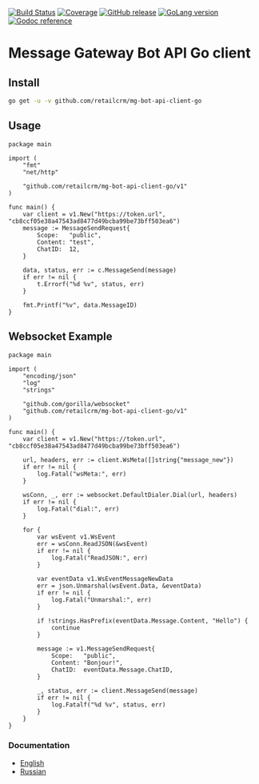 [![Build Status](https://github.com/retailcrm/mg-bot-api-client-go/workflows/ci/badge.svg)](https://github.com/retailcrm/mg-bot-api-client-go/actions)
[![Coverage](https://img.shields.io/codecov/c/gh/retailcrm/mg-bot-api-client-go/master.svg?logo=codecov)](https://codecov.io/gh/retailcrm/mg-bot-api-client-go)
[![GitHub release](https://img.shields.io/github/release/retailcrm/mg-bot-api-client-go.svg)](https://github.com/retailcrm/mg-bot-api-client-go/releases)
[![GoLang version](https://img.shields.io/badge/go->=1.13-blue.svg)](https://golang.org/dl/)
[![Godoc reference](https://img.shields.io/badge/godoc-reference-blue.svg)](https://godoc.org/github.com/retailcrm/mg-bot-api-client-go)


# Message Gateway Bot API Go client

## Install

```bash
go get -u -v github.com/retailcrm/mg-bot-api-client-go
```

## Usage

```golang
package main

import (
	"fmt"
	"net/http"

	"github.com/retailcrm/mg-bot-api-client-go/v1"
)

func main() {
    var client = v1.New("https://token.url", "cb8ccf05e38a47543ad8477d49bcba99be73bff503ea6")
    message := MessageSendRequest{
        Scope:   "public",
        Content: "test",
        ChatID:  12,
    }

    data, status, err := c.MessageSend(message)
    if err != nil {
        t.Errorf("%d %v", status, err)
    }

    fmt.Printf("%v", data.MessageID)
}
```

## Websocket Example

```golang
package main

import (
	"encoding/json"
	"log"
	"strings"

	"github.com/gorilla/websocket"
	"github.com/retailcrm/mg-bot-api-client-go/v1"
)

func main() {
	var client = v1.New("https://token.url", "cb8ccf05e38a47543ad8477d49bcba99be73bff503ea6")

	url, headers, err := client.WsMeta([]string{"message_new"})
	if err != nil {
		log.Fatal("wsMeta:", err)
	}

	wsConn, _, err := websocket.DefaultDialer.Dial(url, headers)
	if err != nil {
		log.Fatal("dial:", err)
	}

	for {
		var wsEvent v1.WsEvent
		err = wsConn.ReadJSON(&wsEvent)
		if err != nil {
			log.Fatal("ReadJSON:", err)
		}

		var eventData v1.WsEventMessageNewData
		err = json.Unmarshal(wsEvent.Data, &eventData)
		if err != nil {
			log.Fatal("Unmarshal:", err)
		}

		if !strings.HasPrefix(eventData.Message.Content, "Hello") {
			continue
		}

		message := v1.MessageSendRequest{
			Scope:   "public",
			Content: "Bonjour!",
			ChatID:  eventData.Message.ChatID,
		}

		_, status, err := client.MessageSend(message)
		if err != nil {
			log.Fatalf("%d %v", status, err)
		}
	}
}
```

### Documentation

* [English](https://help.retailcrm.pro/Developers/MgBot)
* [Russian](https://help.retailcrm.ru/Developers/MgBot)
